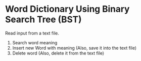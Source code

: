 # Word Dictionary Using Binary Search Tree (BST)
Read input from a text file.
1. Search word meaning
2. Insert new Word with meaning (Also, save it into the text file)
2. Delete word (Also, delete it from the text file)
